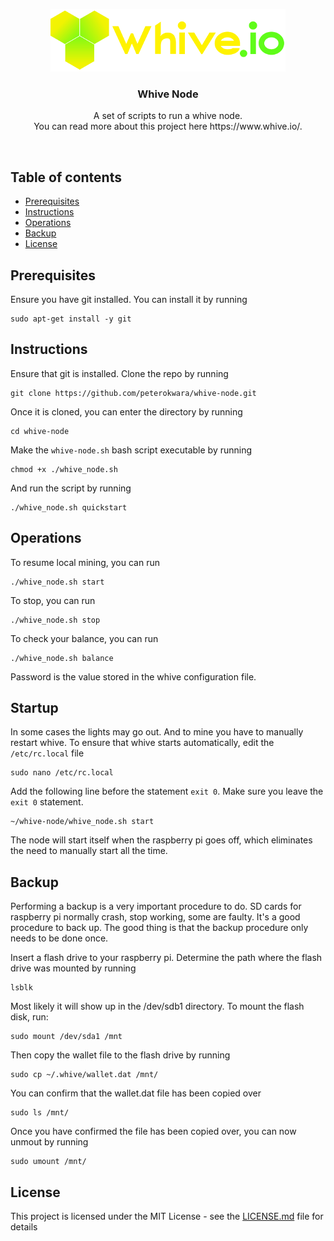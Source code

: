 <p align="center">
  <a href="https://github.com/peterokwara/whive-node">
    <img src="assets\whiveio+logo+100.png" alt="Whive Node" >
  </a>
  <h3 align="center">Whive Node</h3>

  <p align="center">
    A set of scripts to run a whive node. <br>
   You can read more about this project here https://www.whive.io/.
    <br>
    </p>
</p>

<br>


## Table of contents
- [Prerequisites](#Prerequisites)
- [Instructions](#Instructions)
- [Operations](#Operations)
- [Backup](#Backup)
- [License](#License)

## Prerequisites

Ensure you have git installed. You can install it by running

```console
sudo apt-get install -y git
```

## Instructions

Ensure that git is installed. Clone the repo by running

```console
git clone https://github.com/peterokwara/whive-node.git
```

Once it is cloned, you can enter the directory by running

```console
cd whive-node
```

Make the `whive-node.sh` bash script executable by running

```console
chmod +x ./whive_node.sh
```

And run the script by running

```console
./whive_node.sh quickstart
```

## Operations

To resume local mining, you can run

```console
./whive_node.sh start
```

To stop, you can run

```console
./whive_node.sh stop
```

To check your balance, you can run

```console
./whive_node.sh balance
```

Password is the value stored in the whive configuration file.

## Startup

In some cases the lights may go out. And to mine you have to manually restart whive. To ensure that whive starts automatically, edit the 
`/etc/rc.local` file

```
sudo nano /etc/rc.local
```

Add the following line before the statement `exit 0`. Make sure you leave the `exit 0` statement.

```
~/whive-node/whive_node.sh start
```

The node will start itself when the raspberry pi goes off, which eliminates the need to manually start all the time.

## Backup

Performing a backup is a very important procedure to do. SD cards for raspberry pi normally crash, stop working, some are faulty. It's a good procedure to back up. The good thing is that the backup procedure only needs to be done once.

Insert a flash drive to your raspberry pi. Determine the path where the flash drive was mounted by running

```console
lsblk
```

Most likely it will show up in the /dev/sdb1 directory. To mount the flash disk, run: 

```console
sudo mount /dev/sda1 /mnt
```

Then copy the wallet file to the flash drive by running

```console
sudo cp ~/.whive/wallet.dat /mnt/
```

You can confirm that the wallet.dat file has been copied over

```console
sudo ls /mnt/
```

Once you have confirmed the file has been copied over, you can now unmout by running

```console
sudo umount /mnt/
```

## License

This project is licensed under the MIT License - see the [LICENSE.md](LICENSE) file for details
